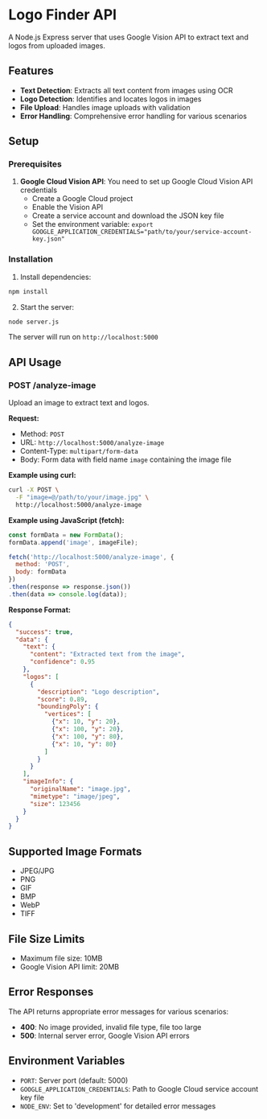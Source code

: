 # Logo Finder API

A Node.js Express server that uses Google Vision API to extract text and logos from uploaded images.

## Features

- **Text Detection**: Extracts all text content from images using OCR
- **Logo Detection**: Identifies and locates logos in images
- **File Upload**: Handles image uploads with validation
- **Error Handling**: Comprehensive error handling for various scenarios

## Setup

### Prerequisites

1. **Google Cloud Vision API**: You need to set up Google Cloud Vision API credentials
   - Create a Google Cloud project
   - Enable the Vision API
   - Create a service account and download the JSON key file
   - Set the environment variable: `export GOOGLE_APPLICATION_CREDENTIALS="path/to/your/service-account-key.json"`

### Installation

1. Install dependencies:
```bash
npm install
```

2. Start the server:
```bash
node server.js
```

The server will run on `http://localhost:5000`

## API Usage

### POST /analyze-image

Upload an image to extract text and logos.

**Request:**
- Method: `POST`
- URL: `http://localhost:5000/analyze-image`
- Content-Type: `multipart/form-data`
- Body: Form data with field name `image` containing the image file

**Example using curl:**
```bash
curl -X POST \
  -F "image=@/path/to/your/image.jpg" \
  http://localhost:5000/analyze-image
```

**Example using JavaScript (fetch):**
```javascript
const formData = new FormData();
formData.append('image', imageFile);

fetch('http://localhost:5000/analyze-image', {
  method: 'POST',
  body: formData
})
.then(response => response.json())
.then(data => console.log(data));
```

**Response Format:**
```json
{
  "success": true,
  "data": {
    "text": {
      "content": "Extracted text from the image",
      "confidence": 0.95
    },
    "logos": [
      {
        "description": "Logo description",
        "score": 0.89,
        "boundingPoly": {
          "vertices": [
            {"x": 10, "y": 20},
            {"x": 100, "y": 20},
            {"x": 100, "y": 80},
            {"x": 10, "y": 80}
          ]
        }
      }
    ],
    "imageInfo": {
      "originalName": "image.jpg",
      "mimetype": "image/jpeg",
      "size": 123456
    }
  }
}
```

## Supported Image Formats

- JPEG/JPG
- PNG
- GIF
- BMP
- WebP
- TIFF

## File Size Limits

- Maximum file size: 10MB
- Google Vision API limit: 20MB

## Error Responses

The API returns appropriate error messages for various scenarios:

- **400**: No image provided, invalid file type, file too large
- **500**: Internal server error, Google Vision API errors

## Environment Variables

- `PORT`: Server port (default: 5000)
- `GOOGLE_APPLICATION_CREDENTIALS`: Path to Google Cloud service account key file
- `NODE_ENV`: Set to 'development' for detailed error messages
